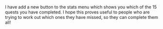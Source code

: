 I have add a new button to the stats menu which shows you which of the 15 quests you have completed. I hope this proves useful to people who are trying to work out which ones they have missed, so they can complete them all!
